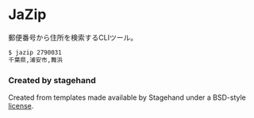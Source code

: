 # JaZip
郵便番号から住所を検索するCLIツール。

``` sh
$ jazip 2790031
千葉県,浦安市,舞浜
```

### Created by stagehand
Created from templates made available by Stagehand under a BSD-style
[license](https://github.com/dart-lang/stagehand/blob/master/LICENSE).
